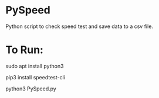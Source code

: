 # PySpeed
Python script to check speed test and save data to a csv file.

# To Run:

sudo apt install python3 

pip3 install speedtest-cli

python3 PySpeed.py
